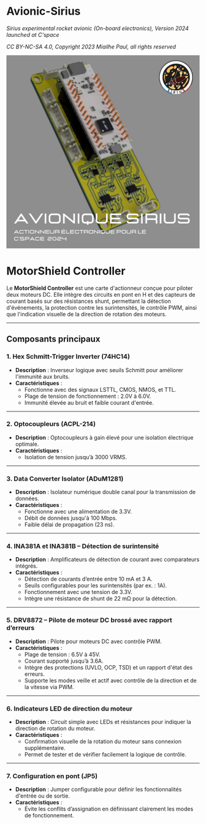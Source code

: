 # Avionic-Sirius
*Sirius experimental rocket avionic (On-board electronics), Version 2024 launched at C'space*

*CC BY-NC-SA 4.0, Copyright 2023 Miailhe Paul, all rights reserved*

![alt tag](https://github.com/axpaul/Avionic-Sirius/blob/fbac212ad1ce0674ffe152965baaea898059b677/Image/Fus%C3%A9e%20exp%C3%A9rimentale%20pour%20le%20C%E2%80%99Space%202024%20(1).png)

# MotorShield Controller

Le **MotorShield Controller** est une carte d'actionneur conçue pour piloter deux moteurs DC. Elle intègre des circuits en pont en H et des capteurs de courant basés sur des résistances shunt, permettant la détection d'événements, la protection contre les surintensités, le contrôle PWM, ainsi que l'indication visuelle de la direction de rotation des moteurs.

---

## Composants principaux

### 1. **Hex Schmitt-Trigger Inverter (74HC14)**
- **Description** : Inverseur logique avec seuils Schmitt pour améliorer l'immunité aux bruits.  
- **Caractéristiques** :
  - Fonctionne avec des signaux LSTTL, CMOS, NMOS, et TTL.
  - Plage de tension de fonctionnement : 2.0V à 6.0V.
  - Immunité élevée au bruit et faible courant d'entrée.

---

### 2. **Optocoupleurs (ACPL-214)**
- **Description** : Optocoupleurs à gain élevé pour une isolation électrique optimale.  
- **Caractéristiques** :
  - Isolation de tension jusqu’à 3000 VRMS.

---

### 3. **Data Converter Isolator (ADuM1281)**
- **Description** : Isolateur numérique double canal pour la transmission de données.  
- **Caractéristiques** :
  - Fonctionne avec une alimentation de 3.3V.
  - Débit de données jusqu'à 100 Mbps.
  - Faible délai de propagation (23 ns).

---

### 4. **INA381A et INA381B – Détection de surintensité**
- **Description** : Amplificateurs de détection de courant avec comparateurs intégrés.  
- **Caractéristiques** :
  - Détection de courants d’entrée entre 10 mA et 3 A.
  - Seuils configurables pour les surintensités (par ex. : 1A).
  - Fonctionnement avec une tension de 3.3V.
  - Intègre une résistance de shunt de 22 mΩ pour la détection.

---

### 5. **DRV8872 – Pilote de moteur DC brossé avec rapport d’erreurs**
- **Description** : Pilote pour moteurs DC avec contrôle PWM.  
- **Caractéristiques** :
  - Plage de tension : 6.5V à 45V.
  - Courant supporté jusqu’à 3.6A.
  - Intègre des protections (UVLO, OCP, TSD) et un rapport d'état des erreurs.
  - Supporte les modes veille et actif avec contrôle de la direction et de la vitesse via PWM.

---

### 6. **Indicateurs LED de direction du moteur**
- **Description** : Circuit simple avec LEDs et résistances pour indiquer la direction de rotation du moteur.  
- **Caractéristiques** :
  - Confirmation visuelle de la rotation du moteur sans connexion supplémentaire.
  - Permet de tester et de vérifier facilement la logique de contrôle.

---

### 7. **Configuration en pont (JP5)**
- **Description** : Jumper configurable pour définir les fonctionnalités d'entrée ou de sortie.  
- **Caractéristiques** :
  - Évite les conflits d’assignation en définissant clairement les modes de fonctionnement.
